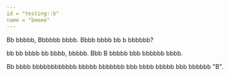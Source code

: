```yaml
---
id = "testing::b"
name = "beeee"
---
```


Bb bbbbb, Bbbbbb bbbb. Bbbb bbbb bb b bbbbbb? 

bb bb bbbb bb bbbb, bbbbb. Bbb B bbbbb bbb bbbbbb bbbb. 

Bb bbbb bbbbbbbbbbbb bbbbb bbbbbbb bbb bbbb bbbbb bbb bbbbbb "B".